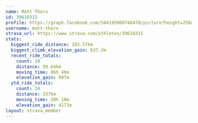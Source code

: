 ```yaml
---
name: Matt Thorx
id: 39610315
profile: https://graph.facebook.com/564195000748478/picture?height=256&width=256
username: matt-thorx
strava_url: https://www.strava.com/athletes/39610315
stats:
  biggest_ride_distance: 203.57km
  biggest_climb_elevation_gain: 637.2m
  recent_ride_totals:
    count: 10
    distance: 99.64km
    moving_time: 06h 46m
    elevation_gain: 607m
  ytd_ride_totals:
    count: 24
    distance: 337km
    moving_time: 20h 18m
    elevation_gain: 4171m
layout: strava_member
--- 
```

